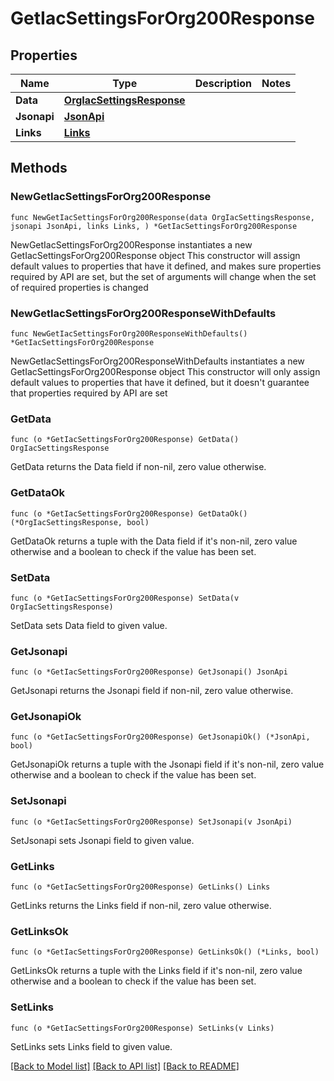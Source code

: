 # GetIacSettingsForOrg200Response

## Properties

Name | Type | Description | Notes
------------ | ------------- | ------------- | -------------
**Data** | [**OrgIacSettingsResponse**](OrgIacSettingsResponse.md) |  | 
**Jsonapi** | [**JsonApi**](JsonApi.md) |  | 
**Links** | [**Links**](Links.md) |  | 

## Methods

### NewGetIacSettingsForOrg200Response

`func NewGetIacSettingsForOrg200Response(data OrgIacSettingsResponse, jsonapi JsonApi, links Links, ) *GetIacSettingsForOrg200Response`

NewGetIacSettingsForOrg200Response instantiates a new GetIacSettingsForOrg200Response object
This constructor will assign default values to properties that have it defined,
and makes sure properties required by API are set, but the set of arguments
will change when the set of required properties is changed

### NewGetIacSettingsForOrg200ResponseWithDefaults

`func NewGetIacSettingsForOrg200ResponseWithDefaults() *GetIacSettingsForOrg200Response`

NewGetIacSettingsForOrg200ResponseWithDefaults instantiates a new GetIacSettingsForOrg200Response object
This constructor will only assign default values to properties that have it defined,
but it doesn't guarantee that properties required by API are set

### GetData

`func (o *GetIacSettingsForOrg200Response) GetData() OrgIacSettingsResponse`

GetData returns the Data field if non-nil, zero value otherwise.

### GetDataOk

`func (o *GetIacSettingsForOrg200Response) GetDataOk() (*OrgIacSettingsResponse, bool)`

GetDataOk returns a tuple with the Data field if it's non-nil, zero value otherwise
and a boolean to check if the value has been set.

### SetData

`func (o *GetIacSettingsForOrg200Response) SetData(v OrgIacSettingsResponse)`

SetData sets Data field to given value.


### GetJsonapi

`func (o *GetIacSettingsForOrg200Response) GetJsonapi() JsonApi`

GetJsonapi returns the Jsonapi field if non-nil, zero value otherwise.

### GetJsonapiOk

`func (o *GetIacSettingsForOrg200Response) GetJsonapiOk() (*JsonApi, bool)`

GetJsonapiOk returns a tuple with the Jsonapi field if it's non-nil, zero value otherwise
and a boolean to check if the value has been set.

### SetJsonapi

`func (o *GetIacSettingsForOrg200Response) SetJsonapi(v JsonApi)`

SetJsonapi sets Jsonapi field to given value.


### GetLinks

`func (o *GetIacSettingsForOrg200Response) GetLinks() Links`

GetLinks returns the Links field if non-nil, zero value otherwise.

### GetLinksOk

`func (o *GetIacSettingsForOrg200Response) GetLinksOk() (*Links, bool)`

GetLinksOk returns a tuple with the Links field if it's non-nil, zero value otherwise
and a boolean to check if the value has been set.

### SetLinks

`func (o *GetIacSettingsForOrg200Response) SetLinks(v Links)`

SetLinks sets Links field to given value.



[[Back to Model list]](../README.md#documentation-for-models) [[Back to API list]](../README.md#documentation-for-api-endpoints) [[Back to README]](../README.md)


